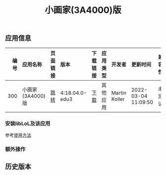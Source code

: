﻿---
id: 300
title: 小画家(3A4000)版
toc: true
weight: 300
---

## 应用信息 
|   编号 | 应用名称         | 页面链接                                       | 版本             | 下载链接                                                                                 | 应用类型   | 开发者           | 更新时间                | 兼容性   | liblol版本   |
|-----:|:-------------|:-------------------------------------------|:---------------|:-------------------------------------------------------------------------------------|:-------|:--------------|:--------------------|:------|:-----------|
|  300 | 小画家(3A4000)版 | [跳转](http://app.loongapps.cn/#/detail/300) | 4:18.04.0-edu3 | [下载](http://113.24.212.22:8090/upload/file/kolourpaint_43a18.04.0-edu3_mips64el.deb) | 其他应用   | Martin Koller | 2022-03-04 11:09:50 | 未测试   | 最新         |
### 安装libLoL及该应用 
参考[使用方法](/docs/usage) 
### 额外操作 


## 历史版本 
 